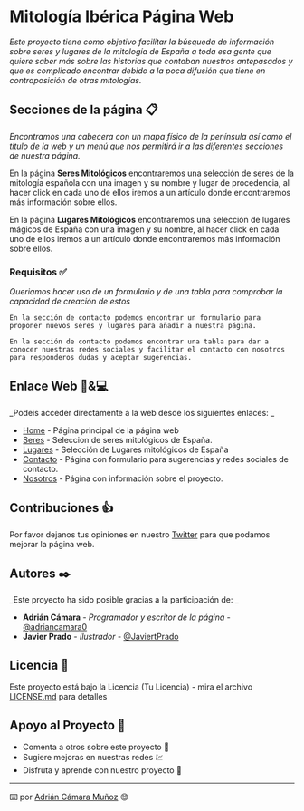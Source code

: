 # Mitología Ibérica Página Web

_Este proyecto tiene como objetivo facilitar la búsqueda de información sobre seres y lugares de la mitología de España a toda esa gente que quiere saber más sobre las historias que contaban nuestros antepasados y que es complicado encontrar debido a la poca difusión que tiene en contraposición de otras mitologías._

## Secciones de la página 📋

_Encontramos una cabecera con un mapa físico de la península así como el título de la web y un menú que nos permitirá ir a las diferentes secciones de nuestra página._

En la página **Seres Mitológicos** encontraremos una selección de seres de la mitología española con una imagen y su nombre y lugar de procedencia, al hacer click en cada uno de ellos iremos a un artículo donde encontraremos más información sobre ellos.

En la página **Lugares Mitológicos** encontraremos una selección de lugares mágicos de España con una imagen y su nombre, al hacer click en cada uno de ellos iremos a un artículo donde encontraremos más información sobre ellos.

### Requisitos ✅

_Queriamos hacer uso de un formulario y de una tabla para comprobar la capacidad de creación de estos_

```
En la sección de contacto podemos encontrar un formulario para proponer nuevos seres y lugares para añadir a nuestra página.
```

```
En la sección de contacto podemos encontrar una tabla para dar a conocer nuestras redes sociales y facilitar el contacto con nosotros para responderos dudas y aceptar sugerencias.
```

## Enlace Web 📱&💻

_Podeis acceder directamente a la web desde los siguientes enlaces: _

* [Home](https://adriancamu.github.io/) - Página principal de la página web
* [Seres](https://adriancamu.github.io/Seres.html) - Seleccion de seres mitológicos de España.
* [Lugares](https://adriancamu.github.io/Lugares.html) - Selección de Lugares mitológicos de España
* [Contacto](https://adriancamu.github.io/Sugerencias.html) - Página con formulario para sugerencias y redes sociales de contacto.
* [Nosotros](https://adriancamu.github.io/Nosotros.html) - Página con información sobre el proyecto.

## Contribuciones 👍 

Por favor dejanos tus opiniones en nuestro [Twitter](https://twitter.com/adriancamara0) para que podamos mejorar la página web.

## Autores ✒️

_Este proyecto ha sido posible gracias a la participación de: _

* **Adrián Cámara** - *Programador y escritor de la página* - [@adriancamara0](https://twitter.com/adriancamara0)
* **Javier Prado** - *Ilustrador* - [@JaviertPrado](https://twitter.com/JaviertPrado)

## Licencia 📜

Este proyecto está bajo la Licencia (Tu Licencia) - mira el archivo [LICENSE.md](LICENSE.md) para detalles

## Apoyo al Proyecto 🎁

* Comenta a otros sobre este proyecto 📢
* Sugiere mejoras en nuestras redes 💹
* Disfruta y aprende con nuestro proyecto 🔎

---
⌨️ por [Adrián Cámara Muñoz](https://twitter.com/adriancamara0) 😊
